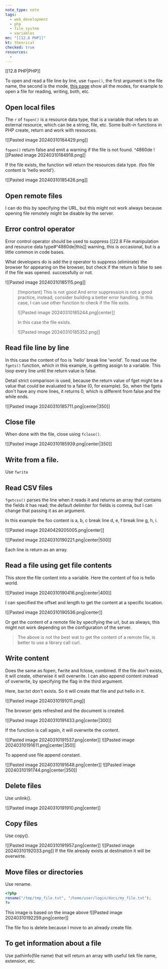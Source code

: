 ```yaml
---
note_type: note
tags:
  - web_development
  - php
  - file_system
  - variables
mn: "[[12.8 PHP]]"
kt: theorical
checked: true
resources:
  - 
---
```

[[12.8 PHP|PHP]]

To open and read a file line by line, use `fopen()`, the first argument is the file name, the second is the mode, [this page](https://www.php.net/manual/en/function.fopen.php) show all the modes, for example to open a file for reading, writing, both, etc. 

## Open local files
The `r` of `fopen()` is a resource data type, that is a variable that refers to an external resource, which can be a string, file, etc. Some built-in functions in PHP create, return and work with resources. 

![[Pasted image 20240310184429.png]]

`fopen()` return false and emit a warning if the file is not found.  ^4860de
![[Pasted image 20240310184918.png]]

If the file exists, the function will return the resources data type. (foo file content is 'hello world').

![[Pasted image 20240310185426.png]]
## Open remote files
I can do this by specifying the URL, but this might not work always because opening file remotely might be disable by the server. 

## Error control operator
Error control operator should be used to suppress [[22.8 File manipulation and resource data type#^4860de|this]] warning, this is occasional, but is a little common in code bases. 

What developers do is add the `@` operator to suppress (eliminate) the browser for appearing on the browser, but check if the return is false to see if the file was opened. successfully or not.  

![[Pasted image 20240310185115.png]]

>[!important] This is not good
>And error suppression is not a good practice, instead, consider building a better error handling. In this case, I can use other function to check if the file exits. 
>
>![[Pasted image 20240310185244.png|center]]
>
>In this case the file exists.
>
>![[Pasted image 20240310185352.png]]

## Read file line by line
In this case the content of foo is 'hello' break line 'world'. To read use the `fgets()` function, which in this example, is getting assign to a variable. This loop every line until the return value is false.

Detail strict comparison is used, because the return value of fget might be a value that could be evaluated to a false (0, for example). So, when the fgets don't have any more lines, it returns 0, which is different from false and the while ends. 

![[Pasted image 20240310185711.png|center|350]]

## Close file
When done with the file, close using `fclose()`. 

![[Pasted image 20240310185939.png|center|350]]

## Write from a file. 
Use `fwrite`

## Read CSV files
`fgetcsv()` parses the line when it reads it and returns an array that contains the fields it has read; the default delimiter for fields is comma, but I can change that passing it as an argument. 

In this example the foo content is a, b, c break line d, e, f break line g, h, i. 

![[Pasted image 20240429205005.png|center]]

![[Pasted image 20240310190221.png|center|500]]

Each line is return as an array. 

## Read a file using get file contents 
This store the file content into a variable. Here the content of foo is hello world.

![[Pasted image 20240310190416.png|center|400]]


I can specified the offset and length to get the content at a specific location.

![[Pasted image 20240310190536.png|center]]

Or get the content of a remote file by specifying the url, but as always, this might not work depending on the configuration of the server. 

>The above is not the best wat to get the content of a remote file, is better to use a library call curl.
## Write content
Does the same as fopen, fwrite and fclose, combined. If the file don't exists, it will create, otherwise it will overwrite. I can also append content instead of overwrite, by specifying the flag in the third argument.  

Here, bar.txt don't exists. So it will create that file and put hello in it.

![[Pasted image 20240310191011.png]]

The browser gets refreshed and the document is created.

![[Pasted image 20240310191433.png|center|300]]


If the function is call again, it will overwrite the content. 

![[Pasted image 20240310191537.png|center]]
![[Pasted image 20240310191611.png|center|350]]

To append use file append constant.

![[Pasted image 20240310191648.png|center]]
![[Pasted image 20240310191744.png|center|350]]


## Delete files
Use unlink(). 

![[Pasted image 20240310191910.png|center]]



## Copy files
Use copy().

![[Pasted image 20240310191957.png|center]]
![[Pasted image 20240310192033.png]]
If the file already exists at destination it will be overwirte.

## Move files or directories
Use rename.

```PHP
<?php
rename("/tmp/tmp_file.txt", "/home/user/login/docs/my_file.txt");
?>
```

This image is based on the image above
![[Pasted image 20240310192259.png|center]]

The file foo is delete because I move to an already create file. 

## To get information about a file
Use pathinfo(file name) that will return an array with useful liek file name, extension, etc. 